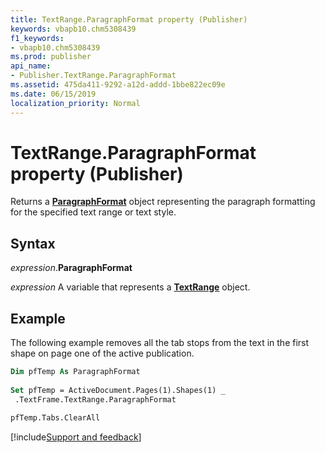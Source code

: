 ```yaml
---
title: TextRange.ParagraphFormat property (Publisher)
keywords: vbapb10.chm5308439
f1_keywords:
- vbapb10.chm5308439
ms.prod: publisher
api_name:
- Publisher.TextRange.ParagraphFormat
ms.assetid: 475da411-9292-a12d-addd-1bbe822ec09e
ms.date: 06/15/2019
localization_priority: Normal
---
```



# TextRange.ParagraphFormat property (Publisher)

Returns a **[ParagraphFormat](Publisher.ParagraphFormat.md)** object representing the paragraph formatting for the specified text range or text style.


## Syntax

_expression_.**ParagraphFormat**

_expression_ A variable that represents a **[TextRange](Publisher.TextRange.md)** object.


## Example

The following example removes all the tab stops from the text in the first shape on page one of the active publication.

```vb
Dim pfTemp As ParagraphFormat 
 
Set pfTemp = ActiveDocument.Pages(1).Shapes(1) _ 
 .TextFrame.TextRange.ParagraphFormat 
 
pfTemp.Tabs.ClearAll
```

[!include[Support and feedback](~/includes/feedback-boilerplate.md)]